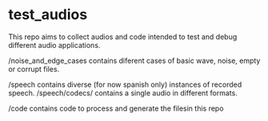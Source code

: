# test_audios

This repo aims to collect audios and code intended to test and debug different audio applications.

/noise_and_edge_cases contains diferent cases of basic wave, noise, empty or corrupt files.

/speech contains diverse (for now spanish only) instances of recorded speech. /speech/codecs/ contains a single audio in different formats.

/code contains code to process and generate the filesin this repo
